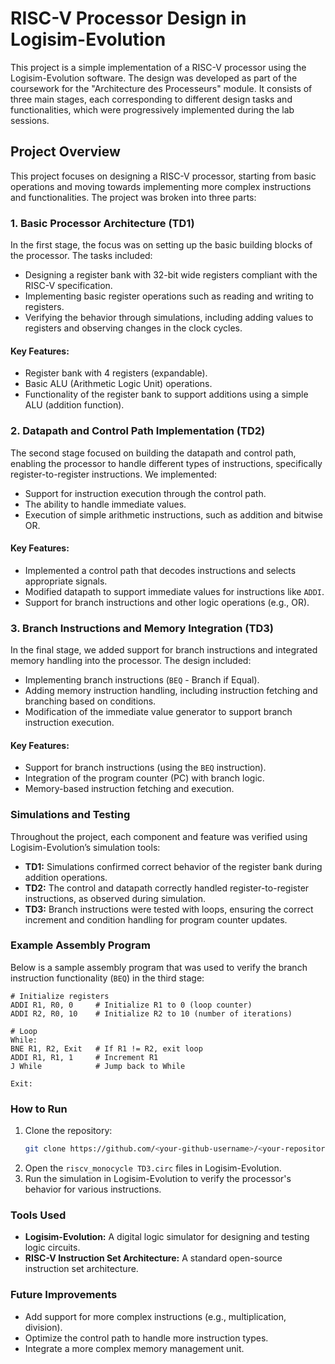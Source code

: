 
# RISC-V Processor Design in Logisim-Evolution

This project is a simple implementation of a RISC-V processor using the Logisim-Evolution software. The design was developed as part of the coursework for the "Architecture des Processeurs" module. It consists of three main stages, each corresponding to different design tasks and functionalities, which were progressively implemented during the lab sessions.


## Project Overview

This project focuses on designing a RISC-V processor, starting from basic operations and moving towards implementing more complex instructions and functionalities. The project was broken into three parts:

### 1. **Basic Processor Architecture (TD1)**

In the first stage, the focus was on setting up the basic building blocks of the processor. The tasks included:
- Designing a register bank with 32-bit wide registers compliant with the RISC-V specification.
- Implementing basic register operations such as reading and writing to registers.
- Verifying the behavior through simulations, including adding values to registers and observing changes in the clock cycles.

#### Key Features:
- Register bank with 4 registers (expandable).
- Basic ALU (Arithmetic Logic Unit) operations.
- Functionality of the register bank to support additions using a simple ALU (addition function).

### 2. **Datapath and Control Path Implementation (TD2)**

The second stage focused on building the datapath and control path, enabling the processor to handle different types of instructions, specifically register-to-register instructions. We implemented:
- Support for instruction execution through the control path.
- The ability to handle immediate values.
- Execution of simple arithmetic instructions, such as addition and bitwise OR.

#### Key Features:
- Implemented a control path that decodes instructions and selects appropriate signals.
- Modified datapath to support immediate values for instructions like `ADDI`.
- Support for branch instructions and other logic operations (e.g., OR).

### 3. **Branch Instructions and Memory Integration (TD3)**

In the final stage, we added support for branch instructions and integrated memory handling into the processor. The design included:
- Implementing branch instructions (`BEQ` - Branch if Equal).
- Adding memory instruction handling, including instruction fetching and branching based on conditions.
- Modification of the immediate value generator to support branch instruction execution.
  
#### Key Features:
- Support for branch instructions (using the `BEQ` instruction).
- Integration of the program counter (PC) with branch logic.
- Memory-based instruction fetching and execution.

### Simulations and Testing

Throughout the project, each component and feature was verified using Logisim-Evolution’s simulation tools:
- **TD1:** Simulations confirmed correct behavior of the register bank during addition operations.
- **TD2:** The control and datapath correctly handled register-to-register instructions, as observed during simulation.
- **TD3:** Branch instructions were tested with loops, ensuring the correct increment and condition handling for program counter updates.

### Example Assembly Program

Below is a sample assembly program that was used to verify the branch instruction functionality (`BEQ`) in the third stage:

```assembly
# Initialize registers
ADDI R1, R0, 0     # Initialize R1 to 0 (loop counter)
ADDI R2, R0, 10    # Initialize R2 to 10 (number of iterations)

# Loop
While: 
BNE R1, R2, Exit   # If R1 != R2, exit loop
ADDI R1, R1, 1     # Increment R1
J While            # Jump back to While

Exit:
```

### How to Run

1. Clone the repository:
    ```bash
    git clone https://github.com/<your-github-username>/<your-repository-name>.git
    ```
2. Open the `riscv_monocycle TD3.circ` files in Logisim-Evolution.
3. Run the simulation in Logisim-Evolution to verify the processor's behavior for various instructions.

### Tools Used

- **Logisim-Evolution:** A digital logic simulator for designing and testing logic circuits.
- **RISC-V Instruction Set Architecture:** A standard open-source instruction set architecture.

### Future Improvements

- Add support for more complex instructions (e.g., multiplication, division).
- Optimize the control path to handle more instruction types.
- Integrate a more complex memory management unit.
